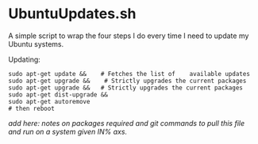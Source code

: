# UbuntuUpdates.sh
A simple script to wrap the four steps I do every time I need to update my Ubuntu systems.


Updating:

    sudo apt-get update &&    # Fetches the list of    available updates
    sudo apt-get upgrade &&    # Strictly upgrades the current packages
    sudo apt-get upgrade &&   # Strictly upgrades the current packages
    sudo apt-get dist-upgrade &&
    sudo apt-get autoremove
    # then reboot


*add here:
notes on packages required and git commands to pull this file and run on a system given IN% axs.*
